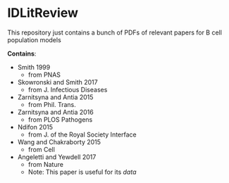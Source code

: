 # IDLitReview
This repository just contains a bunch of PDFs of relevant papers for B cell population models

**Contains**:
* Smith 1999
  - from PNAS
* Skowronski and Smith 2017
  - from J. Infectious Diseases
* Zarnitsyna and Antia 2015
  - from Phil. Trans.
* Zarnitsyna and Antia 2016
  - from PLOS Pathogens
* Ndifon 2015
  - from J. of the Royal Society Interface
* Wang and Chakraborty 2015
  - from Cell
* Angeletti and Yewdell 2017
  - from Nature
  - Note: This paper is useful for its *data*
